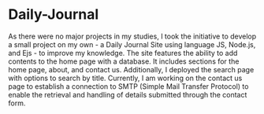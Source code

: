 # Daily-Journal 

As there were no major projects in my studies, I took the initiative to develop a small project on my own - a Daily Journal Site using language JS, Node.js, and Ejs - to improve my knowledge.
The site features the ability to add contents to the home page with a database. It includes sections for the home page, about, and contact us. Additionally, I deployed the search page with options to search by title.
Currently, I am working on the contact us page to establish a connection to SMTP (Simple Mail Transfer Protocol) to enable the retrieval and handling of details submitted through the contact form.
